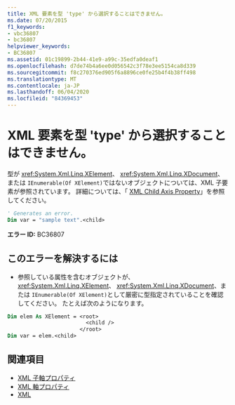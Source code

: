 ```yaml
---
title: XML 要素を型 'type' から選択することはできません。
ms.date: 07/20/2015
f1_keywords:
- vbc36807
- bc36807
helpviewer_keywords:
- BC36807
ms.assetid: 01c19899-2b44-41e9-a99c-35edfa0deaf1
ms.openlocfilehash: d7de74b4a6ee0d056542c3f78e3ee5154ca8d339
ms.sourcegitcommit: f8c270376ed905f6a8896ce0fe25b4f4b38ff498
ms.translationtype: MT
ms.contentlocale: ja-JP
ms.lasthandoff: 06/04/2020
ms.locfileid: "84369453"
---
```

# <a name="xml-elements-cannot-be-selected-from-type-type"></a>XML 要素を型 'type' から選択することはできません。
型が <xref:System.Xml.Linq.XElement>、 <xref:System.Xml.Linq.XDocument>、または `IEnumerable(Of XElement)`ではないオブジェクトについては、XML 子要素が参照されています。 詳細については、「 [XML Child Axis Property](../language-reference/xml-axis/xml-child-axis-property.md)」を参照してください。  
  
```vb  
' Generates an error.  
Dim var = "sample text".<child>  
```  
  
 **エラー ID:** BC36807  
  
## <a name="to-correct-this-error"></a>このエラーを解決するには  
  
- 参照している属性を含むオブジェクトが、 <xref:System.Xml.Linq.XElement>、 <xref:System.Xml.Linq.XDocument>、または `IEnumerable(Of XElement)`として厳密に型指定されていることを確認してください。 たとえば次のようになります。  
  
```vb  
Dim elem As XElement = <root>  
                         <child />  
                       </root>  
Dim var = elem.<child>  
```  
  
## <a name="see-also"></a>関連項目

- [XML 子軸プロパティ](../language-reference/xml-axis/xml-child-axis-property.md)
- [XML 軸プロパティ](../language-reference/xml-axis/index.md)
- [XML](../programming-guide/language-features/xml/index.md)
